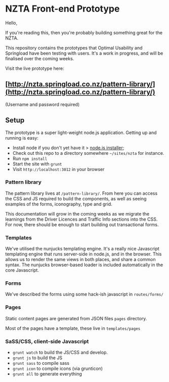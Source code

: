 # NZTA Front-end Prototype

Hello,

If you're reading this, then you're probably building something great for the NZTA. 

This repository contains the prototypes that Optimal Usability and Springload have been testing with users. It's a work in progress, and will be finalised over the coming weeks.

Visit the live prototype here:

## [http://nzta.springload.co.nz/pattern-library/](http://nzta.springload.co.nz/pattern-library/)

(Username and password required)


## Setup

The prototype is a super light-weight node.js application. Getting up and running is easy: 

* Install node if you don't yet have it > [node.js installer](http://nodejs.org/download/);
* Check out this repo to a directory somewhere `~/sites/nzta` for instance.
* Run `npm install`
* Start the site with `grunt`
* Visit `http://localhost:3012` in your browser


### Pattern library

The pattern library lives at `/pattern-library/`. From here you can access the CSS and JS required to build the components, as well as seeing examples of the forms, iconography, type and grid. 

This documentation will grow in the coming weeks as we migrate the learnings from the Driver Licences and Traffic Info sections into the CSS. For now, there should be enough to start building out transactional forms.

### Templates

We've utilised the nunjucks templating engine. It's a really nice Javascript templating engine that runs server-side in node.js, and in the browser. This allows us to render the same views in both places, and share a common syntax. The nunjucks browser-based loader is included automatically in the core Javascript.


### Forms

We've described the forms using some hack-ish javascript in `routes/forms/`


### Pages

Static content pages are generated from JSON files `pages` directory.

Most of the pages have a template, these live in `templates/pages`


### SaSS/CSS, client-side Javascript

* `grunt watch` to build the JS/CSS and develop.
* `grunt js` to build the JS
* `grunt sass` to compile sass
* `grunt icon` to compile icons (via grunticon)
* `grunt all` to generate everything




